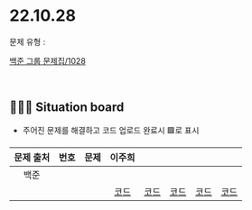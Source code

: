 # 22.10.28
문제 유형 : 
</br>

[백준 그룹 문제집/1028]()

</br>

## 🧑🏽‍💻 Situation board
- 주어진 문제를 해결하고 코드 업로드 완료시 🟩로 표시

| 문제 출처   | 번호       | 문제      | 이주희  |   |  |  |   |
| :--------: | :--------: | :--------: | :--------: | :-------: | :-------: | :-------: |  :-------: |
| 백준        |      |  |      |        |     |      |    |
|             |           |           |  [코드](/이주희/Readme.md) | [코드]()  | [코드]()  | [코드]()  | [코드]()  |
